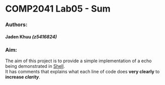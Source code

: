 # COMP2041 Lab05 - Sum

### Authors:

#### Jaden Khuu _(z5416824)_

### Aim:

The aim of this project is to provide a simple implementation of a echo
being demonstrated in [Shell](https://www.gnu.org/savannah-checkouts/gnu/bash/manual/bash.html).  
It has comments that explains what each line of code does **very clearly** to **increase _clarity_**.
